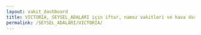 ```yaml
---
layout: vakit_dashboard
title: VICTORIA, SEYSEL_ADALARI için iftar, namaz vakitleri ve hava durumu - ilçe/eyalet seç
permalink: /SEYSEL_ADALARI/VICTORIA/
---
```


<script type="text/javascript">
  var GLOBAL_COUNTRY = 'SEYSEL_ADALARI';
  var GLOBAL_CITY = 'VICTORIA';
  var GLOBAL_STATE = '';
  var lat = 72;
  var lon = 21;
</script>
